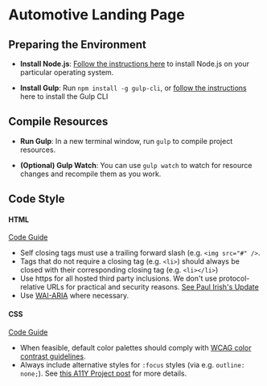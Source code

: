 # Automotive Landing Page

## Preparing the Environment

- **Install Node.js**: [Follow the instructions here](https://nodejs.org/en/download/) to install Node.js on your particular operating system.

- **Install Gulp**: Run `npm install -g gulp-cli`, or [follow the instructions](https://gulpjs.com/docs/en/getting-started/quick-start/) here to install the Gulp CLI

## Compile Resources

- **Run Gulp**: In a new terminal window, run `gulp` to compile project resources.

- **(Optional) Gulp Watch**: You can use `gulp watch` to watch for resource changes and recompile them as you work.

## Code Style

#### HTML

[Code Guide](http://codeguide.co/#html)

- Self closing tags must use a trailing forward slash (e.g. `<img src="#" />`.
- Tags that do not require a closing tag (e.g. `<li>`) should always be closed with their corresponding closing tag (e.g. `<li></li>`)
- Use https for all hosted third party inclusions. We don't use protocol-relative URLs for practical and security reasons. [See Paul Irish's Update](http://www.paulirish.com/2010/the-protocol-relative-url/)
- Use [WAI-ARIA](https://developer.mozilla.org/en-US/docs/Web/Accessibility/ARIA) where necessary.

#### CSS

[Code Guide](http://codeguide.co/#css)

- When feasible, default color palettes should comply with [WCAG color contrast guidelines](http://www.w3.org/TR/WCAG20/#visual-audio-contrast).
- Always include alternative styles for `:focus` styles (via e.g. `outline: none;`). See [this A11Y Project post](http://a11yproject.com/posts/never-remove-css-outlines/) for more details.
